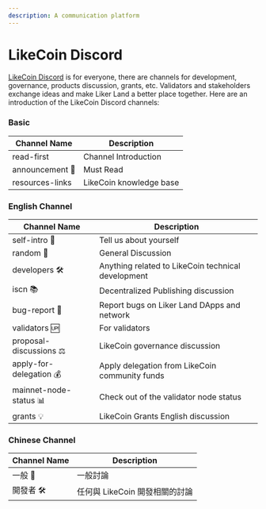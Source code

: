 ```yaml
---
description: A communication platform
---
```


# LikeCoin Discord

[LikeCoin Discord](http://discord.gg/likecoin) is for everyone, there are channels for development, governance, products discussion, grants, etc. Validators and stakeholders exchange ideas and make Liker Land a better place together. Here are an introduction of the LikeCoin Discord channels:

### Basic

| **Channel Name** | **Description**         |
| ---------------- | ----------------------- |
| read-first       | Channel Introduction    |
| announcement 📣  | Must Read               |
| resources-links  | LikeCoin knowledge base |

### English Channel

| **Channel Name**        | **Description**                                    |
| ----------------------- | -------------------------------------------------- |
| self-intro 🙋           | Tell us about yourself                             |
| random 👥               | General Discussion                                 |
| developers 🛠           | Anything related to LikeCoin technical development |
| iscn 📚                 | Decentralized Publishing discussion                |
| bug-report 🐛           | Report bugs on Liker Land DApps and network        |
| validators 🆙           | For validators                                     |
| proposal-discussions ⚖  | LikeCoin governance discussion                     |
| apply-for-delegation 💰 | Apply delegation from LikeCoin community funds     |
| mainnet-node-status 📊  | Check out of the validator node status             |
| grants 💡               | LikeCoin Grants English discussion                 |

### Chinese Channel

| **Channel Name** | **Description**      |
| ---------------- | -------------------- |
| 一般 👥            | 一般討論                 |
| 開發者 🛠           | 任何與 LikeCoin 開發相關的討論 |
